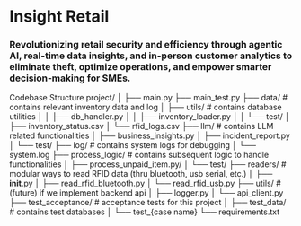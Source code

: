 # Insight Retail
### Revolutionizing retail security and efficiency through agentic AI, real-time data insights, and in-person customer analytics to eliminate theft, optimize operations, and empower smarter decision-making for SMEs.

Codebase Structure
project/
│
├── main.py
├── main_test.py
├── data/                       # contains relevant inventory data and log
│   ├── utils/                  # contains database utilities
│   │   ├── db_handler.py
│   │   ├── inventory_loader.py
│   │   └── test/
│   ├── inventory_status.csv
│   └── rfid_logs.csv
├── llm/                        # contains LLM related functionalities
│   ├── business_insights.py
│   ├── incident_report.py
│   └── test/
├── log/                        # contains system logs for debugging
│   └── system.log
├── process_logic/              # contains subsequent logic to handle functionalities
│   ├── process_unpaid_item.py/
│   └── test/
├── readers/                    # modular ways to read RFID data (thru bluetooth, usb serial, etc.)
│   ├── __init__.py
│   ├── read_rfid_bluetooth.py
│   └── read_rfid_usb.py
├── utils/                      # (future) if we implement backend api
│   ├── logger.py
│   └── api_client.py
├── test_acceptance/            # acceptance tests for this project
│   ├── test_data/              # contains test databases
│   └── test_{case name}
└── requirements.txt

